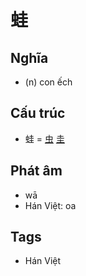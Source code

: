 # 蛙

## Nghĩa

* (n) con ếch

## Cấu trúc
* 蛙 = [虫](虫.md) [圭](圭.md)

## Phát âm

* wā
* Hán Việt: oa

## Tags
* Hán Việt

<script>window.HANZI_FIELD='蛙';</script>
